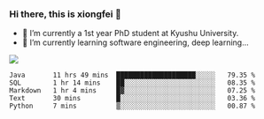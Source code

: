 ### Hi there, this is xiongfei 👋


- 🔭 I’m currently a 1st year PhD student at Kyushu University.
- 🌱 I’m currently learning software engineering, deep learning...

<!--
**Toma62299781/Toma62299781** is a ✨ _special_ ✨ repository because its `README.md` (this file) appears on your GitHub profile.
Here are some ideas to get you started:
-->

![](https://github-readme-stats.vercel.app/api?username=Toma62299781)

<!--START_SECTION:waka-->
```text
Java       11 hrs 49 mins  ████████████████████░░░░░   79.35 % 
SQL        1 hr 14 mins    ██░░░░░░░░░░░░░░░░░░░░░░░   08.35 % 
Markdown   1 hr 4 mins     █▓░░░░░░░░░░░░░░░░░░░░░░░   07.25 % 
Text       30 mins         █░░░░░░░░░░░░░░░░░░░░░░░░   03.36 % 
Python     7 mins          ▒░░░░░░░░░░░░░░░░░░░░░░░░   00.87 % 
```
<!--END_SECTION:waka-->

